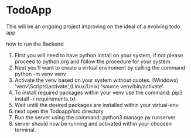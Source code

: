 # TodoApp
This will be an ongoing project improving on the ideal of a evolving todo app

how to run the Backend
1. First you will need to have python install on your system, if not please proceed to python.org and follow the procedure for your system
2. Next you'll want to create a virtual enviroment by calling the command python -m venv venv
3. Activate the venv based on your system without quotes. (Windows) 'venv\Scripts\activate',(Linux/Unix) 'source venv/bin/activate'.
4. To install required packages within your venv use the command: pip3 install -r requirements.txt
5. Wait untill the desired packages are installed within your virtual-env.
6. next open the Todoapp/src directory
7. Run the server using the command: python3 manage.py runserver
8. server should now be running and activated within your choosen terminal.
